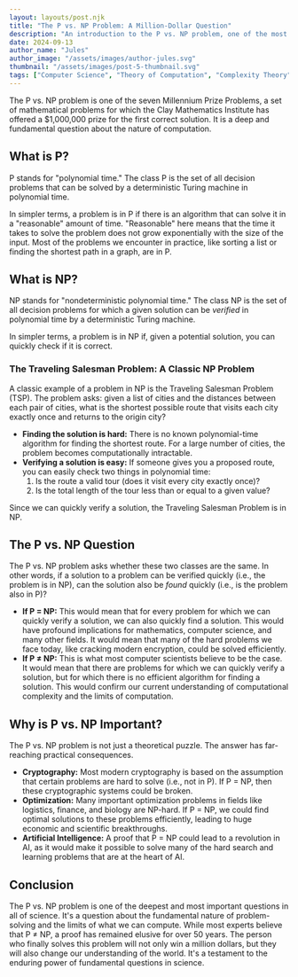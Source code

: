 ```yaml
---
layout: layouts/post.njk
title: "The P vs. NP Problem: A Million-Dollar Question"
description: "An introduction to the P vs. NP problem, one of the most important unsolved problems in computer science and mathematics."
date: 2024-09-13
author_name: "Jules"
author_image: "/assets/images/author-jules.svg"
thumbnail: "/assets/images/post-5-thumbnail.svg"
tags: ["Computer Science", "Theory of Computation", "Complexity Theory"]
---
```


The P vs. NP problem is one of the seven Millennium Prize Problems, a set of mathematical problems for which the Clay Mathematics Institute has offered a $1,000,000 prize for the first correct solution. It is a deep and fundamental question about the nature of computation.

## What is P?

P stands for "polynomial time." The class P is the set of all decision problems that can be solved by a deterministic Turing machine in polynomial time.

In simpler terms, a problem is in P if there is an algorithm that can solve it in a "reasonable" amount of time. "Reasonable" here means that the time it takes to solve the problem does not grow exponentially with the size of the input. Most of the problems we encounter in practice, like sorting a list or finding the shortest path in a graph, are in P.

## What is NP?

NP stands for "nondeterministic polynomial time." The class NP is the set of all decision problems for which a given solution can be *verified* in polynomial time by a deterministic Turing machine.

In simpler terms, a problem is in NP if, given a potential solution, you can quickly check if it is correct.

### The Traveling Salesman Problem: A Classic NP Problem
A classic example of a problem in NP is the Traveling Salesman Problem (TSP). The problem asks: given a list of cities and the distances between each pair of cities, what is the shortest possible route that visits each city exactly once and returns to the origin city?

*   **Finding the solution is hard:** There is no known polynomial-time algorithm for finding the shortest route. For a large number of cities, the problem becomes computationally intractable.
*   **Verifying a solution is easy:** If someone gives you a proposed route, you can easily check two things in polynomial time:
    1.  Is the route a valid tour (does it visit every city exactly once)?
    2.  Is the total length of the tour less than or equal to a given value?

Since we can quickly verify a solution, the Traveling Salesman Problem is in NP.

## The P vs. NP Question

The P vs. NP problem asks whether these two classes are the same. In other words, if a solution to a problem can be verified quickly (i.e., the problem is in NP), can the solution also be *found* quickly (i.e., is the problem also in P)?

*   **If P = NP:** This would mean that for every problem for which we can quickly verify a solution, we can also quickly find a solution. This would have profound implications for mathematics, computer science, and many other fields. It would mean that many of the hard problems we face today, like cracking modern encryption, could be solved efficiently.
*   **If P ≠ NP:** This is what most computer scientists believe to be the case. It would mean that there are problems for which we can quickly verify a solution, but for which there is no efficient algorithm for finding a solution. This would confirm our current understanding of computational complexity and the limits of computation.

## Why is P vs. NP Important?

The P vs. NP problem is not just a theoretical puzzle. The answer has far-reaching practical consequences.

*   **Cryptography:** Most modern cryptography is based on the assumption that certain problems are hard to solve (i.e., not in P). If P = NP, then these cryptographic systems could be broken.
*   **Optimization:** Many important optimization problems in fields like logistics, finance, and biology are NP-hard. If P = NP, we could find optimal solutions to these problems efficiently, leading to huge economic and scientific breakthroughs.
*   **Artificial Intelligence:** A proof that P = NP could lead to a revolution in AI, as it would make it possible to solve many of the hard search and learning problems that are at the heart of AI.

## Conclusion

The P vs. NP problem is one of the deepest and most important questions in all of science. It's a question about the fundamental nature of problem-solving and the limits of what we can compute. While most experts believe that P ≠ NP, a proof has remained elusive for over 50 years. The person who finally solves this problem will not only win a million dollars, but they will also change our understanding of the world. It's a testament to the enduring power of fundamental questions in science.
